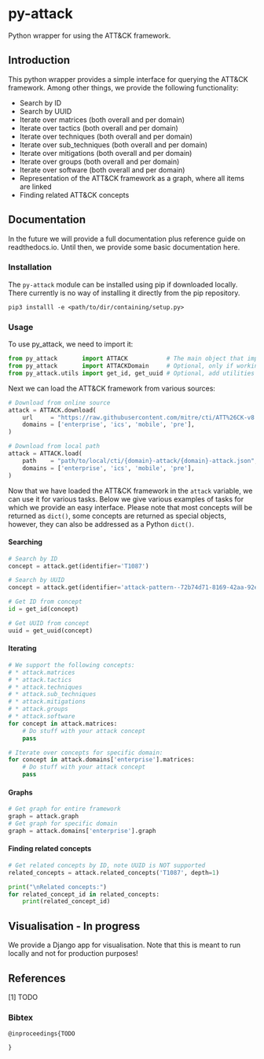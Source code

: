# py-attack
Python wrapper for using the ATT&amp;CK framework.

## Introduction
This python wrapper provides a simple interface for querying the ATT&CK framework.
Among other things, we provide the following functionality:
 * Search by ID
 * Search by UUID
 * Iterate over matrices (both overall and per domain)
 * Iterate over tactics (both overall and per domain)
 * Iterate over techniques (both overall and per domain)
 * Iterate over sub_techniques (both overall and per domain)
 * Iterate over mitigations (both overall and per domain)
 * Iterate over groups (both overall and per domain)
 * Iterate over software (both overall and per domain)
 * Representation of the ATT&CK framework as a graph, where all items are linked
 * Finding related ATT&CK concepts

## Documentation
In the future we will provide a full documentation plus reference guide on readthedocs.io.
Until then, we provide some basic documentation here.

### Installation
The `py-attack` module can be installed using pip if downloaded locally.
There currently is no way of installing it directly from the pip repository.

```
pip3 installl -e <path/to/dir/containing/setup.py>
```

### Usage
To use py_attack, we need to import it:
```python
from py_attack       import ATTACK           # The main object that implements the ATT&CK framework
from py_attack       import ATTACKDomain     # Optional, only if working with a single domain
from py_attack.utils import get_id, get_uuid # Optional, add utilities
```

Next we can load the ATT&CK framework from various sources:
```python
# Download from online source
attack = ATTACK.download(
    url     = "https://raw.githubusercontent.com/mitre/cti/ATT%26CK-v8.2/{domain}-attack/{domain}-attack.json",
    domains = ['enterprise', 'ics', 'mobile', 'pre'],
)

# Download from local path
attack = ATTACK.load(
    path    = "path/to/local/cti/{domain}-attack/{domain}-attack.json",
    domains = ['enterprise', 'ics', 'mobile', 'pre'],
)
```

Now that we have loaded the ATT&CK framework in the `attack` variable, we can use it for various tasks.
Below we give various examples of tasks for which we provide an easy interface.
Please note that most concepts will be returned as `dict()`, some concepts are returned as special objects, however, they can also be addressed as a Python `dict()`.

#### Searching
```python
# Search by ID
concept = attack.get(identifier='T1087')

# Search by UUID
concept = attack.get(identifier='attack-pattern--72b74d71-8169-42aa-92e0-e7b04b9f5a08')

# Get ID from concept
id = get_id(concept)

# Get UUID from concept
uuid = get_uuid(concept)
```

#### Iterating
```python
# We support the following concepts:
# * attack.matrices
# * attack.tactics
# * attack.techniques
# * attack.sub_techniques
# * attack.mitigations
# * attack.groups
# * attack.software
for concept in attack.matrices:
    # Do stuff with your attack concept
    pass

# Iterate over concepts for specific domain:
for concept in attack.domains['enterprise'].matrices:
    # Do stuff with your attack concept
    pass
```

#### Graphs
```python
# Get graph for entire framework
graph = attack.graph
# Get graph for specific domain
graph = attack.domains['enterprise'].graph
```

#### Finding related concepts
```python
# Get related concepts by ID, note UUID is NOT supported
related_concepts = attack.related_concepts('T1087', depth=1)

print("\nRelated concepts:")
for related_concept_id in related_concepts:
    print(related_concept_id)
```

## Visualisation - In progress
We provide a Django app for visualisation.
Note that this is meant to run locally and not for production purposes!

## References
[1] TODO

### Bibtex
```
@inproceedings{TODO

}
```
